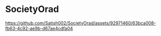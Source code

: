 # SocietyOrad

https://github.com/Satish002/SocietyOrad/assets/92971460/63bca008-fb63-4c92-ae9b-d67ae4cdfa04
